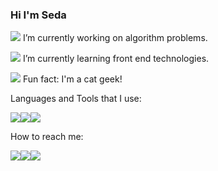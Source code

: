 ### Hi I'm Seda 


<img src="https://img.icons8.com/external-flatart-icons-lineal-color-flatarticons/24/000000/external-algorithm-data-science-and-cyber-security-flatart-icons-lineal-color-flatarticons.png"/> I’m currently working on algorithm problems.

<img src="https://img.icons8.com/external-ddara-lineal-color-ddara/24/000000/external-front-end-digital-marketing-ddara-lineal-color-ddara.png"/> I’m currently learning front end technologies.

<img src="https://img.icons8.com/external-justicon-flat-justicon/24/000000/external-cat-christmas-avatar-justicon-flat-justicon.png"/> Fun fact: I'm a cat geek!

Languages and Tools that I use:

<img src="https://img.icons8.com/nolan/48/java-coffee-cup-logo.png"/><img src="https://img.icons8.com/nolan/48/sql.png"/><img src="https://img.icons8.com/nolan/48/java-eclipse.png"/>

How to reach me:

<a href="https://www.linkedin.com/in/seda-erenoğlu/"><img src="https://img.icons8.com/color/48/000000/linkedin.png"/></a><a href="https://www.instagram.com/umarsiz_geek/"><img src="https://img.icons8.com/fluency/48/000000/instagram-new.png"/></a><a href="https://www.hackerrank.com/S_Unicorn"><img src="https://cdn4.iconfinder.com/data/icons/logos-and-brands/512/160_Hackerrank_logo_logos-48.png"/></a>
